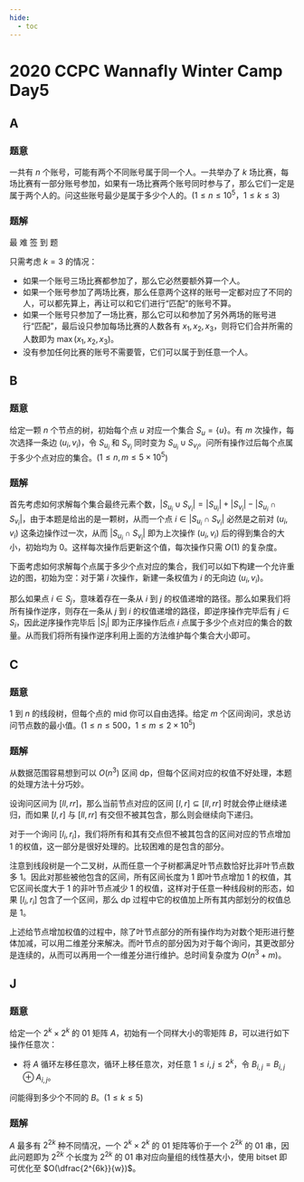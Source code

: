 ```yaml
---
hide:
  - toc
---
```


# 2020 CCPC Wannafly Winter Camp Day5

## **A**

### 题意

一共有 $n$ 个账号，可能有两个不同账号属于同一个人。一共举办了 $k$ 场比赛，每场比赛有一部分账号参加，如果有一场比赛两个账号同时参与了，那么它们一定是属于两个人的。问这些账号最少是属于多少个人的。($1 \le n \le 10^5$，$1 \le k \le 3$)

### 题解

最  难  签  到  题

只需考虑 $k=3$ 的情况：

- 如果一个账号三场比赛都参加了，那么它必然要额外算一个人。
- 如果一个账号参加了两场比赛，那么任意两个这样的账号一定都对应了不同的人，可以都先算上，再让可以和它们进行“匹配”的账号不算。
- 如果一个账号只参加了一场比赛，那么它可以和参加了另外两场的账号进行“匹配”，最后设只参加每场比赛的人数各有 $x_1,x_2,x_3$，则将它们合并所需的人数即为 $\max(x_1,x_2,x_3)$。
- 没有参加任何比赛的账号不需要管，它们可以属于到任意一个人。

## **B**

### 题意

给定一颗 $n$ 个节点的树，初始每个点 $u$ 对应一个集合 $S_u=\{u\}$。有 $m$ 次操作，每次选择一条边 $(u_i,v_i)$，令 $S_{u_i}$ 和 $S_{v_i}$ 同时变为 $S_{u_i} \cup S_{v_i}$。问所有操作过后每个点属于多少个点对应的集合。($1 \le n,m \le 5 \times 10^5$)

### 题解

首先考虑如何求解每个集合最终元素个数，$|S_{u_i} \cup S_{v_i}| = |S_{u_i}|+|S_{v_i}|-|S_{u_i} \cap S_{v_i}|$，由于本题是给出的是一颗树，从而一个点 $i \in |S_{u_i} \cap S_{v_i}|$ 必然是之前对 $(u_i,v_i)$ 这条边操作过一次，从而 $|S_{u_i} \cap S_{v_i}|$ 即为上次操作 $(u_i,v_i)$ 后的得到集合的大小，初始均为 $0$。这样每次操作后更新这个值，每次操作只需 $O(1)$ 的复杂度。

下面考虑如何求解每个点属于多少个点对应的集合，我们可以如下构建一个允许重边的图，初始为空：对于第 $i$ 次操作，新建一条权值为 $i$ 的无向边 $(u_i,v_i)$。

那么如果点 $i \in S_j$，意味着存在一条从 $i$ 到 $j$ 的权值递增的路径。那么如果我们将所有操作逆序，则存在一条从 $j$ 到 $i$ 的权值递增的路径，即逆序操作完毕后有 $j \in S_i$，因此逆序操作完毕后 $|S_i|$ 即为正序操作后点 $i$ 点属于多少个点对应的集合的数量。从而我们将所有操作逆序利用上面的方法维护每个集合大小即可。

## **C**

### 题意

$1$ 到 $n$ 的线段树，但每个点的 mid 你可以自由选择。给定 $m$ 个区间询问，求总访问节点数的最小值。($1 \le n \le 500$，$1 \le m \le 2 \times 10^5$)

### 题解

从数据范围容易想到可以 $O(n^3)$ 区间 dp，但每个区间对应的权值不好处理，本题的处理方法十分巧妙。

设询问区间为 $[\textit{ll},\textit{rr}]$，那么当前节点对应的区间 $[l,r] \subseteq [\textit{ll},\textit{rr}]$ 时就会停止继续递归，而如果 $[l,r]$ 与 $[\textit{ll},\textit{rr}]$ 有交但不被其包含，那么则会继续向下递归。

对于一个询问 $[l_i,r_i]$，我们将所有和其有交点但不被其包含的区间对应的节点增加 $1$ 的权值，这一部分是很好处理的。比较困难的是包含的部分。

注意到线段树是一个二叉树，从而任意一个子树都满足叶节点数恰好比非叶节点数多 $1$。因此对那些被他包含的区间，所有区间长度为 $1$ 即叶节点增加 $1$ 的权值，其它区间长度大于 $1$ 的非叶节点减少 $1$ 的权值，这样对于任意一种线段树的形态，如果 $[l_i,r_i]$ 包含了一个区间，那么 dp 过程中它的权值加上所有其内部划分的权值总是 $1$。

上述给节点增加权值的过程中，除了叶节点部分的所有操作均为对数个矩形进行整体加减，可以用二维差分来解决。而叶节点的部分因为对于每个询问，其更改部分是连续的，从而可以再用一个一维差分进行维护。总时间复杂度为 $O(n^3+m)$。

## **J**

### 题意

给定一个 $2^k \times 2^k$ 的 $01$ 矩阵 $A$，初始有一个同样大小的零矩阵 $B$，可以进行如下操作任意次：

- 将 $A$ 循环左移任意次，循环上移任意次，对任意 $1 \le i,j \le 2^k$，令 $B_{i,j}=B_{i,j} \oplus A_{i,j}$。

问能得到多少个不同的 $B$。($1 \le k \le 5$)

### 题解

$A$ 最多有 $2^{2k}$ 种不同情况，一个 $2^k \times 2^k$ 的 $01$ 矩阵等价于一个 $2^{2k}$ 的 $01$ 串，因此问题即为 $2^{2k}$ 个长度为 $2^{2k}$ 的 $01$ 串对应向量组的线性基大小，使用 bitset 即可优化至 $O(\dfrac{2^{6k}}{w})$。